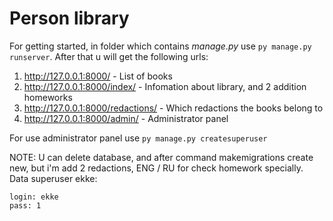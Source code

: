 # Person library
For getting started, in folder which contains _manage.py_ use `py manage.py runserver`.
After that u will get the following urls:

  1.  http://127.0.0.1:8000/ - List of books
  2.  http://127.0.0.1:8000/index/ - Infomation about library, and 2 addition homeworks
  3.  http://127.0.0.1:8000/redactions/ - Which redactions the books belong to
  4.  http://127.0.0.1:8000/admin/ - Administrator panel
  
For use administrator panel use `py manage.py createsuperuser`

NOTE:
  U can delete database, and after command makemigrations create new, but i'm add 2 redactions, ENG / RU for check homework specially.
  Data superuser ekke:
  ```
  login: ekke
  pass: 1
  ```
